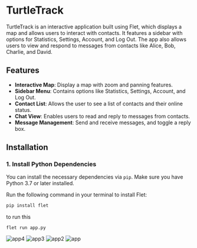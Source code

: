 # TurtleTrack

TurtleTrack is an interactive application built using Flet, which displays a map and allows users to interact with contacts. It features a sidebar with options for Statistics, Settings, Account, and Log Out. The app also allows users to view and respond to messages from contacts like Alice, Bob, Charlie, and David.

## Features
- **Interactive Map**: Display a map with zoom and panning features.
- **Sidebar Menu**: Contains options like Statistics, Settings, Account, and Log Out.
- **Contact List**: Allows the user to see a list of contacts and their online status.
- **Chat View**: Enables users to read and reply to messages from contacts.
- **Message Management**: Send and receive messages, and toggle a reply box.

## Installation

### 1. Install Python Dependencies

You can install the necessary dependencies via `pip`. Make sure you have Python 3.7 or later installed.

Run the following command in your terminal to install Flet:

```bash
pip install flet
```

to run this 
```
flet run app.py
```

![app4](https://github.com/user-attachments/assets/d8823780-b3bd-4d0a-88ce-a7dd3400960a)
![app3](https://github.com/user-attachments/assets/dbc54865-1018-45a2-98c3-9f2f9e2deb29)
![app2](https://github.com/user-attachments/assets/b3a4a6ec-8547-42d7-a92e-f84d947f8824)
![app](https://github.com/user-attachments/assets/e0a17601-9239-4f25-807d-657b43954ae5)

